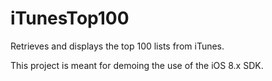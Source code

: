 iTunesTop100
============

Retrieves and displays the top 100 lists from iTunes.

This project is meant for demoing the use of the iOS 8.x SDK.

